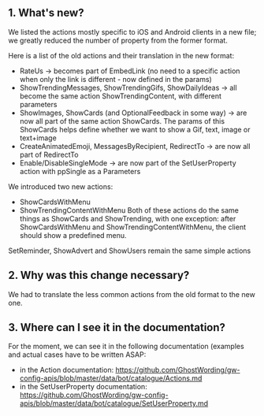 
## 1. What's new?

We listed the actions mostly specific to iOS and Android clients in a new file; we greatly reduced the number of property from the former format.

Here is a list of the old actions and their translation in the new format:
- RateUs -> becomes part of EmbedLink (no need to a specific action when only the link is different - now defined in the params)
- ShowTrendingMessages, ShowTrendingGifs, ShowDailyIdeas -> all become the same action ShowTrendingContent, with different parameters
- ShowImages, ShowCards (and OptionalFeedback in some way) -> are now all part of the same action ShowCards. The params of this ShowCards helps define whether we want to show a Gif, text, image or text+image
- CreateAnimatedEmoji, MessagesByRecipient, RedirectTo -> are now all part of RedirectTo
- Enable/DisableSingleMode -> are now part of the SetUserProperty action with ppSingle as a Parameters

We introduced two new actions:
- ShowCardsWithMenu
- ShowTrendingContentWithMenu
Both of these actions do the same things as ShowCards and ShowTrending, with one exception: after ShowCardsWithMenu and ShowTrendingContentWithMenu, the client should show a predefined menu.

SetReminder, ShowAdvert and ShowUsers remain the same simple actions

## 2. Why was this change necessary?

We had to translate the less common actions from the old format to the new one.


## 3. Where can I see it in the documentation?

For the moment, we can see it in the following documentation (examples and actual cases have to be written ASAP:
- in the Action documentation: https://github.com/GhostWording/gw-config-apis/blob/master/data/bot/catalogue/Actions.md
- in the SetUserProperty documentation: https://github.com/GhostWording/gw-config-apis/blob/master/data/bot/catalogue/SetUserProperty.md
